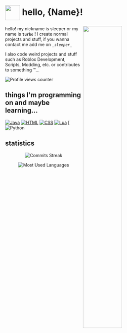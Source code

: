 # <img width="48" height="48" align="center" src="https://cdn.discordapp.com/attachments/1068208776945078383/1141731164336427141/1f4a4.png"> hello, {Name}!

<img width="50%" align="right" src="https://github-readme-stats.vercel.app/api?username=sleeper-developer&bg_color=30,331378,090c4a&title_color=a074fc&text_color=aaa&show_icons=true&cache_seconds=14400&include_all_commits=true&show=reviews,discussions_started,discussions_answered">

hello! my nickname is sleeper or my name is **`turbo`** ! I create normal projects and stuff, if you wanna contact me add me on *`_sleeper_`*

I also code weird projects and stuff such as Roblox Development, Scripts, Modding, etc. or contributes to something :tm:...

![Profile views counter](https://komarev.com/ghpvc/?username=sleeper-developer&color=blueviolet&style=flat-square)

## things I'm programming on and maybe learning...

[![Java](https://img.shields.io/badge/java-%23ED8B00.svg?style=for-the-badge&logo=javascript&logoColor=white)](https://www.java.com/)
[![HTML](https://img.shields.io/badge/-html-E34F26?&style=for-the-badge&logo=html5&logoColor=white)](https://html.spec.whatwg.org/)
[![CSS](https://img.shields.io/badge/-CSS-1572B6?&style=for-the-badge&logo=css3&logoColor=white)](https://www.w3.org/TR/CSS/#css)
[![Lua](https://img.shields.io/badge/lua-%2300599C.svg?style=for-the-badge&logo=lua&logoColor=white)](https://www.lua.org/)
[![Python](https://img.shields.io/badge/python-3670A0?style=for-the-badge&logo=python&logoColor=ffdd54)

## statistics

<div align="center">

![Commits Streak](https://github-readme-streak-stats.herokuapp.com/?user=sleeper-developer&theme=dark)

![Most Used Languages](https://github-readme-stats.vercel.app/api/top-langs/?username=sleeper-developer&cache_seconds=14400&theme=nightowl&layout=compact)

</div>
